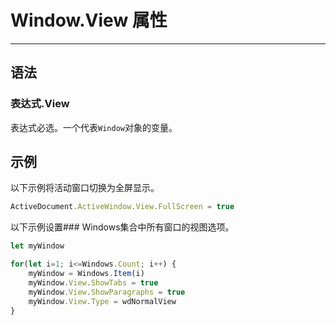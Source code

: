 # Window.View 属性
            
---

## 语法

### 表达式.View

表达式必选。一个代表`Window`对象的变量。

## 示例

以下示例将活动窗口切换为全屏显示。

```javascript
ActiveDocument.ActiveWindow.View.FullScreen = true
```

以下示例设置### Windows集合中所有窗口的视图选项。

```javascript
let myWindow

for(let i=1; i<=Windows.Count; i++) {
    myWindow = Windows.Item(i)
    myWindow.View.ShowTabs = true
    myWindow.View.ShowParagraphs = true
    myWindow.View.Type = wdNormalView
}
```

